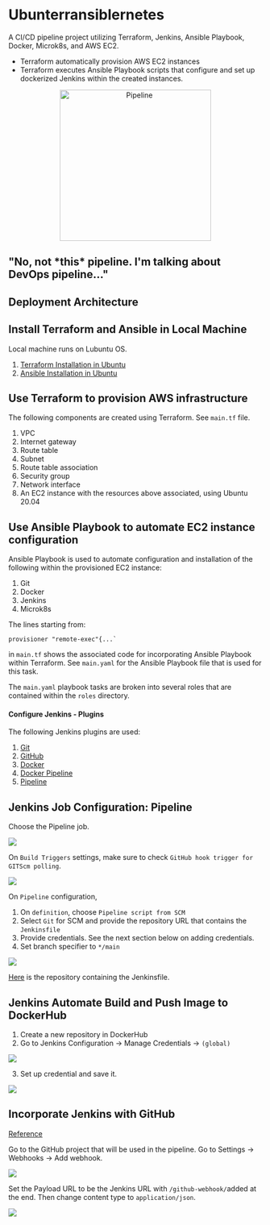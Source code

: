 # Ubunterransiblernetes

A CI/CD pipeline project utilizing Terraform, Jenkins, Ansible Playbook, Docker, Microk8s, and AWS EC2.
- Terraform automatically provision AWS EC2 instances
- Terraform executes Ansible Playbook scripts that configure and set up dockerized Jenkins within the created instances.


<p align="center">
<img
    alt="Pipeline"
    src="https://github.com/ronaldyonggi/2020_03_DO_Boston_casestudy_part_1/blob/main/screenshots/mario.jpg"
    width="300"
/>
<h2>
"No, not *this* pipeline. I'm talking about DevOps pipeline..."
</h2>
</p>

## Deployment Architecture

## Install Terraform and Ansible in Local Machine

Local machine runs on Lubuntu OS.

1. [Terraform Installation in Ubuntu](https://www.terraform.io/docs/cli/install/apt.html#repository-configuration)
2. [Ansible Installation in Ubuntu](https://docs.ansible.com/ansible/latest/installation_guide/intro_installation.html#installing-ansible-on-ubuntu)

## Use Terraform to provision AWS infrastructure 

The following components are created using Terraform. See `main.tf` file.

1. VPC
2. Internet gateway
3. Route table
4. Subnet
5. Route table association
6. Security group
7. Network interface
8. An EC2 instance with the resources above associated, using Ubuntu 20.04

## Use Ansible Playbook to automate EC2 instance configuration

Ansible Playbook is used to automate configuration and installation of the following within the provisioned EC2 instance:

1. Git
2. Docker
3. Jenkins
4. Microk8s

The lines starting from:
```
provisioner "remote-exec"{...`
```
 
 in `main.tf` shows the associated code for incorporating Ansible Playbook within Terraform. See `main.yaml` for the Ansible Playbook file that is used for this task.


The `main.yaml` playbook tasks are broken into several roles that are contained within the `roles` directory.

#### Configure Jenkins - Plugins

The following Jenkins plugins are used:

1. [Git](https://plugins.jenkins.io/git/)
2. [GitHub](https://plugins.jenkins.io/git/)
3. [Docker](https://plugins.jenkins.io/docker-plugin/)
4. [Docker Pipeline](https://plugins.jenkins.io/docker-workflow/)
5. [Pipeline](https://plugins.jenkins.io/workflow-aggregator/)
## Jenkins Job Configuration: Pipeline

Choose the Pipeline job.

![](https://github.com/ronaldyonggi/2020_03_DO_Boston_casestudy_part_1/blob/main/screenshots/pipeline.jpg)

On `Build Triggers` settings, make sure to check `GitHub hook trigger for GITScm polling`.

![](https://github.com/ronaldyonggi/2020_03_DO_Boston_casestudy_part_1/blob/main/screenshots/gitpoll.jpg)

On `Pipeline` configuration,

1. On `definition`, choose `Pipeline script from SCM`
2. Select `Git` for SCM and provide the repository URL that contains the `Jenkinsfile`
3. Provide credentials. See the next section below on adding credentials.
4. Set branch specifier to `*/main`

![](https://github.com/ronaldyonggi/2020_03_DO_Boston_casestudy_part_1/blob/main/screenshots/fromSCM.jpg)

[Here](https://github.com/ronaldyonggi/flaskapp) is the repository containing the Jenkinsfile.
## Jenkins Automate Build and Push Image to DockerHub

1. Create a new repository in DockerHub
2. Go to Jenkins Configuration -> Manage Credentials -> `(global)`

![](https://github.com/ronaldyonggi/2020_03_DO_Boston_casestudy_part_1/blob/main/screenshots/global.jpg)

3. Set up credential and save it.

![](https://github.com/ronaldyonggi/2020_03_DO_Boston_casestudy_part_1/blob/main/screenshots/cred.jpg)


## Incorporate Jenkins with GitHub
[Reference](https://www.cprime.com/resources/blog/how-to-integrate-jenkins-github/)

Go to the GitHub project that will be used in the pipeline. Go to Settings -> Webhooks -> Add webhook.

![](https://github.com/ronaldyonggi/2020_03_DO_Boston_casestudy_part_1/blob/main/screenshots/webhook.jpg)


Set the Payload URL to be the Jenkins URL with `/github-webhook/`added at the end. Then change content type to `application/json`. 

![](https://github.com/ronaldyonggi/2020_03_DO_Boston_casestudy_part_1/blob/main/screenshots/webhook2.jpg)